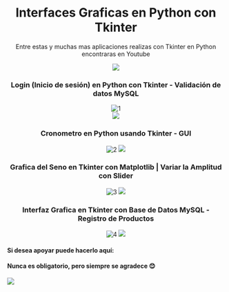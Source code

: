 <div align="center">
  
# Interfaces Graficas en Python con Tkinter  
Entre estas y muchas mas aplicaciones realizas con Tkinter en Python  encontraras en Youtube
  
<a href="https://www.youtube.com/c/MagnoEfren" target="_blank"></a>
<img src="https://img.shields.io/badge/YouTube-FF0000?style=for-the-badge&logo=youtube&logoColor=white" target="_blank"> 

  
### Login (Inicio de sesión) en Python con Tkinter - Validación de datos MySQL
![1](https://github.com/MagnoEfren/gui_python_tkinter/blob/main/Login/login-tkinter.png)  
<a href="https://youtu.be/mTA8dOE6W3U" target="_blank"></a>
<img src="https://img.shields.io/badge/YouTube-F10CDD?style=for-the-badge&logo=youtube&logoColor=black" target="_blank"> 
  
### Cronometro en Python usando Tkinter - GUI
![2](https://github.com/MagnoEfren/gui_python_tkinter/blob/main/Cronometro/cronometro-en-python.png) 
<a href="https://youtu.be/26D17QgpIBE" target="_blank"></a>
<img src="https://img.shields.io/badge/YouTube-2200FF?style=for-the-badge&logo=youtube&logoColor=black" target="_blank"> 

  
### Grafica del Seno en Tkinter con Matplotlib | Variar la Amplitud con Slider
![3](https://github.com/MagnoEfren/gui_python_tkinter/blob/main/Tkinter%20y%20Matplotlib%20Grafica%20Seno%20-%20Slider/matplotlib-tkinter.png)
<a href="https://youtu.be/V1oRaw5M2b0" target="_blank"></a>
<img src="https://img.shields.io/badge/YouTube-F7A409?style=for-the-badge&logo=youtube&logoColor=black" target="_blank"> 

  
### Interfaz Grafica en Tkinter con Base de Datos MySQL - Registro de Productos
![4](https://github.com/MagnoEfren/gui_python_tkinter/blob/main/Base%20de%20datos%20MySQL/tkinter-mysql.png)
<a href="https://youtu.be/UAkGXXoGugs" target="_blank"></a>
<img src="https://img.shields.io/badge/YouTube-F7F9F9?style=for-the-badge&logo=youtube&logoColor=black" target="_blank"> 

</div>
  

#### Si desea apoyar puede hacerlo aquí:
#### Nunca es obligatorio, pero siempre se agradece 😊
<a href="https://youtu.be/UAkGXXoGugs" target="_blank"></a>
<img src="https://img.shields.io/badge/Paypal-121212?style=for-the-badge&logo=paypal&logoColor=black" target="_blank">
  

  
